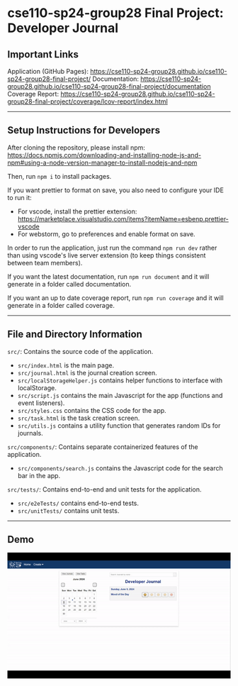 # cse110-sp24-group28 Final Project: Developer Journal

## Important Links

Application (GitHub Pages): https://cse110-sp24-group28.github.io/cse110-sp24-group28-final-project/
Documentation: https://cse110-sp24-group28.github.io/cse110-sp24-group28-final-project/documentation
Coverage Report: https://cse110-sp24-group28.github.io/cse110-sp24-group28-final-project/coverage/lcov-report/index.html

---

## Setup Instructions for Developers

After cloning the repository, please install npm:
https://docs.npmjs.com/downloading-and-installing-node-js-and-npm#using-a-node-version-manager-to-install-nodejs-and-npm

Then, run `npm i` to install packages.

If you want prettier to format on save, you also need to configure your IDE to run it:
- For vscode, install the prettier extension: https://marketplace.visualstudio.com/items?itemName=esbenp.prettier-vscode
- For webstorm, go to preferences and enable format on save.

In order to run the application, just run the command ```npm run dev``` rather than using vscode's live server extension (to keep things consistent between team members).

If you want the latest documentation, run ```npm run document``` and it will generate in a folder called documentation.

If you want an up to date coverage report, run ```npm run coverage``` and it will generate in a folder called coverage.

---

## File and Directory Information

`src/`: Contains the source code of the application.
- `src/index.html` is the main page.
- `src/journal.html` is the journal creation screen.
- `src/localStorageHelper.js` contains helper functions to interface with localStorage.
- `src/script.js` contains the main Javascript for the app (functions and event listeners).
- `src/styles.css` contains the CSS code for the app.
- `src/task.html` is the task creation screen.
- `src/utils.js` contains a utility function that generates random IDs for journals.

`src/components/`: Contains separate containerized features of the application. 
- `src/components/search.js` contains the Javascript code for the search bar in the app.

`src/tests/`: Contains end-to-end and unit tests for the application.
- `src/e2eTests/` contains end-to-end tests.
- `src/unitTests/` contains unit tests.

---

## Demo

![](GIFdemo.gif)
